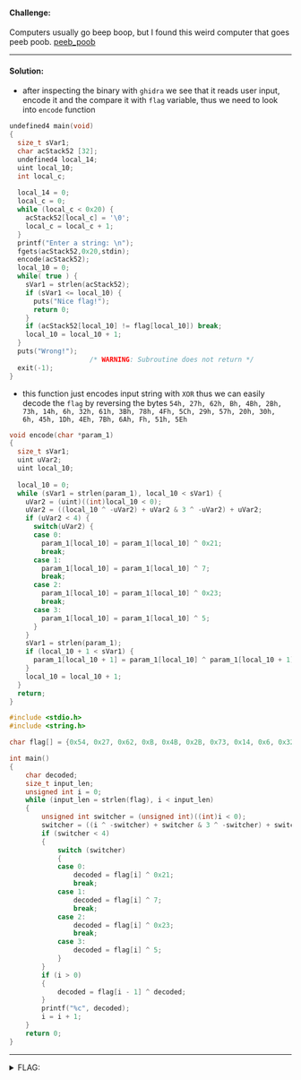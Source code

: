 #### Challenge:

Computers usually go beep boop, but I found this weird computer that goes peeb poob. [peeb_poob](./peeb_poob ":ignore")

---

#### Solution:

- after inspecting the binary with `ghidra` we see that it reads user input, encode it and the compare it with `flag` variable, thus we need to look into `encode` function

```c
undefined4 main(void)
{
  size_t sVar1;
  char acStack52 [32];
  undefined4 local_14;
  uint local_10;
  int local_c;
  
  local_14 = 0;
  local_c = 0;
  while (local_c < 0x20) {
    acStack52[local_c] = '\0';
    local_c = local_c + 1;
  }
  printf("Enter a string: \n");
  fgets(acStack52,0x20,stdin);
  encode(acStack52);
  local_10 = 0;
  while( true ) {
    sVar1 = strlen(acStack52);
    if (sVar1 <= local_10) {
      puts("Nice flag!");
      return 0;
    }
    if (acStack52[local_10] != flag[local_10]) break;
    local_10 = local_10 + 1;
  }
  puts("Wrong!");
                    /* WARNING: Subroutine does not return */
  exit(-1);
}
```

- this function just encodes input string with `XOR` thus we can easily decode the `flag` by reversing the bytes `54h, 27h, 62h, Bh, 4Bh, 2Bh, 73h, 14h, 6h, 32h, 61h, 3Bh, 78h, 4Fh, 5Ch, 29h, 57h, 20h, 30h,  6h, 45h, 1Dh, 4Eh, 7Bh, 6Ah, Fh, 51h, 5Eh` 

```c
void encode(char *param_1)
{
  size_t sVar1;
  uint uVar2;
  uint local_10;
  
  local_10 = 0;
  while (sVar1 = strlen(param_1), local_10 < sVar1) {
    uVar2 = (uint)((int)local_10 < 0);
    uVar2 = ((local_10 ^ -uVar2) + uVar2 & 3 ^ -uVar2) + uVar2;
    if (uVar2 < 4) {
      switch(uVar2) {
      case 0:
        param_1[local_10] = param_1[local_10] ^ 0x21;
        break;
      case 1:
        param_1[local_10] = param_1[local_10] ^ 7;
        break;
      case 2:
        param_1[local_10] = param_1[local_10] ^ 0x23;
        break;
      case 3:
        param_1[local_10] = param_1[local_10] ^ 5;
      }
    }
    sVar1 = strlen(param_1);
    if (local_10 + 1 < sVar1) {
      param_1[local_10 + 1] = param_1[local_10] ^ param_1[local_10 + 1];
    }
    local_10 = local_10 + 1;
  }
  return;
}
```

```c
#include <stdio.h>
#include <string.h>

char flag[] = {0x54, 0x27, 0x62, 0xB, 0x4B, 0x2B, 0x73, 0x14, 0x6, 0x32, 0x61, 0x3B, 0x78, 0x4F, 0x5C, 0x29, 0x57, 0x20, 0x30, 0x6, 0x45, 0x1D, 0x4E, 0x7B, 0x6A, 0xF, 0x51, 0x5E, 0x0, 0x0, 0x0, 0x0};

int main()
{
    char decoded;
    size_t input_len;
    unsigned int i = 0;
    while (input_len = strlen(flag), i < input_len)
    {
        unsigned int switcher = (unsigned int)((int)i < 0);
        switcher = ((i ^ -switcher) + switcher & 3 ^ -switcher) + switcher;
        if (switcher < 4)
        {
            switch (switcher)
            {
            case 0:
                decoded = flag[i] ^ 0x21;
                break;
            case 1:
                decoded = flag[i] ^ 7;
                break;
            case 2:
                decoded = flag[i] ^ 0x23;
                break;
            case 3:
                decoded = flag[i] ^ 5;
            }
        }
        if (i > 0)
        {
            decoded = flag[i - 1] ^ decoded;
        }
        printf("%c", decoded);
        i = i + 1;
    }
    return 0;
}
```

---

<details><summary>FLAG:</summary>

```
utflag{b33p_b00p_p33b_p00b}
```

</details>
<br/>
